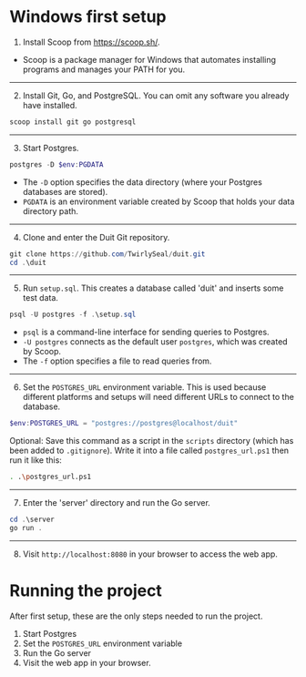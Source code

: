 # Windows first setup
1. Install Scoop from https://scoop.sh/.
- Scoop is a package manager for Windows that automates installing programs and manages your PATH for you.

----

2. Install Git, Go, and PostgreSQL.
You can omit any software you already have installed.
```powershell
scoop install git go postgresql
```

----

3. Start Postgres.
```powershell
postgres -D $env:PGDATA
```
- The `-D` option specifies the data directory (where your Postgres databases are stored).
- `PGDATA` is an environment variable created by Scoop that holds your data directory path.

----

4. Clone and enter the Duit Git repository.
```powershell
git clone https://github.com/TwirlySeal/duit.git
cd .\duit
```

----

5. Run `setup.sql`. This creates a database called 'duit' and inserts some test data.
```powershell
psql -U postgres -f .\setup.sql
```
- `psql` is a command-line interface for sending queries to Postgres.
- `-U postgres` connects as the default user `postgres`, which was created by Scoop.
- The `-f` option specifies a file to read queries from.

----

6. Set the `POSTGRES_URL` environment variable. This is used because different platforms and setups will need different URLs to connect to the database.
```powershell
$env:POSTGRES_URL = "postgres://postgres@localhost/duit"
```

Optional: Save this command as a script in the `scripts` directory (which has been added to `.gitignore`). Write it into a file called `postgres_url.ps1` then run it like this:
```zsh
. .\postgres_url.ps1
```

----

7. Enter the 'server' directory and run the Go server.
```powershell
cd .\server
go run .
```

----

8. Visit `http://localhost:8080` in your browser to access the web app.

# Running the project
After first setup, these are the only steps needed to run the project.
1. Start Postgres
2. Set the `POSTGRES_URL` environment variable
3. Run the Go server
4. Visit the web app in your browser.
